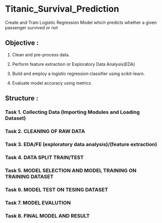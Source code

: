 # Titanic_Survival_Prediction
Create and Train Logistic Regression Model which predicts  whether a given passenger survived or not

## Objective :

1. Clean and pre-process data.

2. Perform feature extraction or Exploratory Data Analysis(EDA)

3. Build and employ a logistic regression classifier using scikit-learn.

4. Evaluate model accuracy using metrics 

## Structure :

### Task 1. Collecting Data (Importing Modules and Loading Dataset)

### Task 2. CLEANING OF RAW DATA

### Task 3.  EDA/FE (exploratory data analysis)/(feature extraction)

### Task 4.  DATA SPLIT TRAIN/TEST

### Task 5.  MODEL SELECTION AND MODEL TRAINING ON TRAINING DATASET

### Task 6.  MODEL TEST ON TESING DATASET

### Task 7.  MODEL EVALUTION

### Task 8. FINAL MODEL AND RESULT
